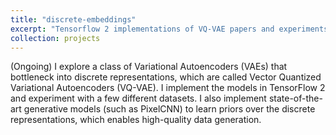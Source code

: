 ```yaml
---
title: "discrete-embeddings"
excerpt: "Tensorflow 2 implementations of VQ-VAE papers and experiments. <br/><img src='/images/discrete-embeddings.png'>"
collection: projects
---
```


(Ongoing) I explore a class of Variational Autoencoders (VAEs) that bottleneck into discrete representations, which are called Vector Quantized Variational Autoencoders (VQ-VAE). I implement the models in TensorFlow 2 and experiment with a few different datasets. I also implement state-of-the-art generative models (such as PixelCNN) to learn priors over the discrete representations, which enables high-quality data generation.
